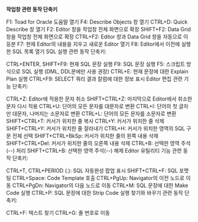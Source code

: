 **작업창 관련 동작 단축키**

F1: Toad for Oracle 도움말 열기
F4: Describe Objects 창 열기
CTRL+D: Quick Describe 창 열기
F2: Editor 창을 작업창 전체 화면으로 확장
SHIFT+F2: Data Grid 창을 작업창 전체 화면으로 확장
CTRL+F2: Editor 창과 Data Grid 창을 자동으로 이등분
F7: 현재 Editor의 내용을 지우고 새로운 Editor 열기
F8: Editor에서 이전에 실행한 SQL 목록 열기
SQL 실행 관련 동작 단축키:

CTRL+ENTER, SHIFT+F9: 현재 SQL 문장 실행
F9: SQL 문장 실행
F5: 스크립트 방식으로 SQL 실행 (DML, DDL문에만 사용 권장)
CTRL+E: 현재 문장에 대한 Explain Plan 실행
CTRL+F9: SELECT 쿼리 결과 칼럼에 대한 정보 표시
Editor 편집 관련 기능 단축키:

CTRL+Z: Editor에 적용한 문자 취소
SHIFT+CTRL+Z: 마지막으로 Editor에서 취소한 문자 다시 적용
CTRL+U: 단어의 모든 문자를 대문자로 변환
CTRL+I: 단어의 첫 글자만 대문자, 나머지는 소문자로 변환
CTRL+L: 단어의 모든 문자를 소문자로 변환
SHIFT+CTRL+T: 커서가 위치한 줄 복사
CTRL+Y: 커서가 위치한 줄 삭제
SHIFT+CTRL+Y: 커서가 위치한 줄 잘라내기
CTRL+H: 커서가 위치한 영역의 SQL 구문 전체 선택
SHIFT+CTRL+BkSp: 커서가 위치한 줄의 왼쪽 내용 삭제
SHIFT+CTRL+Del: 커서가 위치한 줄의 오른쪽 내용 삭제
CTRL+B: 선택한 영역 주석(--) 처리
SHIFT+CTRL+B: 선택한 영역 주석(--) 해제
Editor 유틸리티 기능 관련 동작 단축키:

CTRL+T, CTRL+PERIOD (.): SQL 자동완성 팝업 표시
SHIFT+CTRL+F: SQL 포맷팅
CTRL+Space: Code Template 호출
CTRL+PgUp: Navigator의 이전 노드로 이동
CTRL+PgDn: Navigator의 다음 노드로 이동
CTRL+M: SQL 문장에 대한 Make Code 실행
CTRL+P: SQL 문장에 대한 Strip Code 실행
찾기와 바꾸기 관련 동작 단축키:

CTRL+F: 텍스트 찾기
CTRL+G: 줄 번호로 이동
